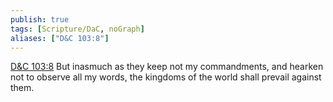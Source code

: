 ```yaml
---
publish: true
tags: [Scripture/DaC, noGraph]
aliases: ["D&C 103:8"]
---
```

[D&C 103:8](https://churchofjesuschrist.org/study/scriptures/dc-testament/dc/103?lang=eng&id=p8#p8) But inasmuch as they keep not my commandments, and hearken not to observe all my words, the kingdoms of the world shall prevail against them.
